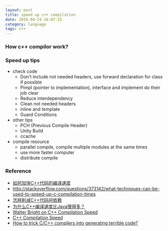 ```yaml
---
layout: post
title: speed up c++ compilation
date: 2016-04-24 16:07:15
category: language
tags: c++
---
```


### How c++ compilor work?

### Speed up tips
* check code
  - Don't include not needed headers, use forward declaration for class if possible
  - Pimpl (pointer to implementation), interface and implement do their job clear
  - Reduce interdependency
  - Clean not needed headers
  - inline and template
  - Guard Conditions
* other tips
  - PCH (Previous Compile Header)
  - Unity Build
  - ccache
* compile resource
  - parallel compile, compile multiple modules at the same times
  - use more faster computer
  - distribute compile

### Reference
* [如何加快C++代码的编译速度](www.cnblogs.com/baiyanhuang/archive/2010/01/17/1730717.html)
* <http://stackoverflow.com/questions/373142/what-techniques-can-be-used-to-speed-up-c-compilation-times>
* [怎样削减C++代码间依赖](https://segmentfault.com/a/1190000002790854)
* [为什么C++编译速度比Java慢得多？](https://www.zhihu.com/question/42964826)
* [Walter Bright on C++ Compilation Speed](https://www.reddit.com/comments/r9p4c)
* [C++ Compilation Speed](http://www.drdobbs.com/cpp/c-compilation-speed/228701711)
* [How to trick C/C++ compilers into generating terrible code?](http://www.futurechips.org/tips-for-power-coders/how-to-trick-cc-compilers-into-generating-terrible-code.html)
